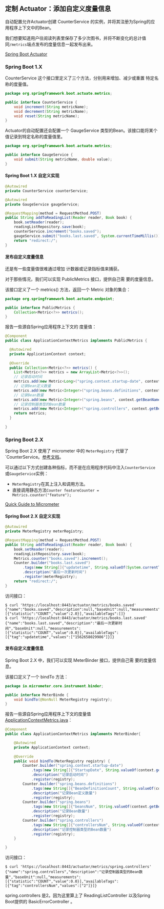 ## 定制 Actuator：添加自定义度量信息

自动配置允许Actuator创建 CounterService 的实例，并将其注册为Spring的应用程序上下文中的Bean。 

我们想要知道用户往阅读列表里保存了多少次图书，并将不断变化的总计值同`/metrics`端点发布的度量信息一起发布出来。

[Spring Boot Actuator](https://www.baeldung.com/spring-boot-actuators)

### Spring Boot 1.X

CounterService 这个接口里定义了三个方法，分别用来增加、减少或重置
特定名称的度量值。

```java
package org.springframework.boot.actuate.metrics;

public interface CounterService {
    void increment(String metricName);
    void decrement(String metricName);
    void reset(String metricName);
}
```

Actuator的自动配置还会配置一个 GaugeService 类型的Bean。该接口能将某个值记录到特定名称的度量值里。

```java
package org.springframework.boot.actuate.metrics;

public interface GaugeService {
    void submit(String metricName, double value);
}
```

#### Spring Boot 1.X 自定义实现

```java
@Autowired
private CounterService counterService;

@Autowired
private GaugeService gaugeService;

@RequestMapping(method = RequestMethod.POST)
public String addToReadingList(Reader reader, Book book) {
	book.setReader(reader);
	readingListRepository.save(book);
	counterService.increment("books.saved");
	gaugeService.submit("books.last.saved", System.currentTimeMillis());
	return "redirect:/";
}
```

#### 发布自定义度量信息

还是有一些度量值很难通过增加
计数器或记录指标值来捕获。

对于那些情况，我们可以实现 PublicMetrics 接口，提供自己需
要的度量信息。

该接口定义了一个 metrics() 方法，返回一个 Metric 对象的集合：

```java
package org.springframework.boot.actuate.endpoint;

public interface PublicMetrics {
    Collection<Metric<?>> metrics();
}
```

报告一些源自Spring应用程序上下文的
度量值：

```java
@Component
public class ApplicationContextMetrics implements PublicMetrics {

  @Autowired
  private ApplicationContext context;
  
  @Override
  public Collection<Metric<?>> metrics() {
    List<Metric<?>> metrics = new ArrayList<Metric<?>>();
	// 记录启动时间
    metrics.add(new Metric<Long>("spring.context.startup-date", context.getStartupDate()));
	// 记录Bean定义数量
    metrics.add(new Metric<Integer>("spring.beans.definitions", context.getBeanDefinitionCount()));
	// 记录Bean数量
    metrics.add(new Metric<Integer>("spring.beans", context.getBeanNamesForType(Object.class).length));
	// 记录控制器类型的Bean数量
    metrics.add(new Metric<Integer>("spring.controllers", context.getBeanNamesForAnnotation(Controller.class).length));
    return metrics;
  }
  
}
```



### Spring Boot 2.X

Spring Boot 2.X 使用了 micrometer 中的 `MeterRegistry` 代替了 `CounterService。[参考文档](https://github.com/spring-projects/spring-boot/wiki/Spring-Boot-2.0-Migration-Guide)。

可以通过以下方式创建各种指标，而不是在应用程序代码中注入`CounterService`或`GaugeService`实例：

- `MeterRegistry`在其上注入和调用方法。
- 直接调用静态方法`Counter featureCounter = Metrics.counter("feature");`

[Quick Guide to Micrometer](https://www.baeldung.com/micrometer)

#### Spring Boot 2.X 自定义实现

```java
@Autowired
private MeterRegistry meterRegistry;

@RequestMapping(method = RequestMethod.POST)
public String addToReadingList(Reader reader, Book book) {
	book.setReader(reader);
	readingListRepository.save(book);
	Metrics.counter("books.saved").increment();
    Counter.builder("books.last.saved")
        .tags(new String[]{"updatetime", String.valueOf(System.currentTimeMillis())})
        .description("最后一次更新时间")
        .register(meterRegistry);
	return "redirect:/";
}
```

访问接口：

```shell
$ curl 'https://localhost:8443/actuator/metrics/books.saved'
{"name":"books.saved","description":null,"baseUnit":null,"measurements":[{"statistic":"COUNT","value":2.0}],"availableTags":[]}
$ curl 'https://localhost:8443/actuator/metrics/books.last.saved'
{"name":"books.last.saved","description":"最后一次更新时间","baseUnit":null,"measurements":[{"statistic":"COUNT","value":0.0}],"availableTags":[{"tag":"updatetime","values":["1562658029986"]}]}
```

#### 发布自定义度量信息

Spring Boot 2.X 中，我们可以实现 MeterBinder 接口，提供自己需
要的度量信息。

该接口定义了一个 bindTo 方法：

```java
package io.micrometer.core.instrument.binder;

public interface MeterBinde {
    void bindTo(@NonNull MeterRegistry registry);
}
```

报告一些源自Spring应用程序上下文的度量值 [ApplicationContextMetrics.java](readinglist/src/main/java/com/example/demo/ApplicationContextMetrics.java)：

```java
@Component
public class ApplicationContextMetrics implements MeterBinder{

    @Autowired
    private ApplicationContext context;
    
    @Override
    public void bindTo(MeterRegistry registry) {
        Counter.builder("spring.context.startup-date")
            .tags(new String[]{"StartupDate", String.valueOf(context.getStartupDate())})
            .description("记录启动时间")
            .register(registry);
        Counter.builder("spring.beans.definitions")
            .tags(new String[]{"BeanDefinitionCount", String.valueOf(context.getBeanDefinitionCount())})
            .description("记录Bean定义数量")
            .register(registry);
        Counter.builder("spring.beans")
            .tags(new String[]{"beansNum", String.valueOf(context.getBeanNamesForType(Object.class).length)})
            .description("记录Bean数量")
            .register(registry);
        Counter.builder("spring.controllers")
            .tags(new String[]{"controllersNum", String.valueOf(context.getBeanNamesForAnnotation(Controller.class).length)})
            .description("记录控制器类型的Bean数量")
            .register(registry);
    }

}
```

访问接口：

```shell
$ curl 'https://localhost:8443/actuator/metrics/spring.controllers'
{"name":"spring.controllers","description":"记录控制器类型的Bean数量","baseUnit":null,"measurements":[{"statistic":"COUNT","value":0.0}],"availableTags":[{"tag":"controllersNum","values":["2"]}]}
```

spring.controllers 是2。因为这里算上了
ReadingListController 以及Spring Boot提供的 BasicErrorController 。
